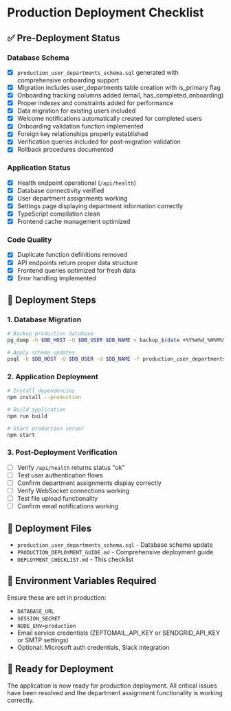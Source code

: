 # Production Deployment Checklist

## ✅ Pre-Deployment Status

### Database Schema
- [x] `production_user_departments_schema.sql` generated with comprehensive onboarding support
- [x] Migration includes user_departments table creation with is_primary flag
- [x] Onboarding tracking columns added (email, has_completed_onboarding)
- [x] Proper indexes and constraints added for performance
- [x] Data migration for existing users included
- [x] Welcome notifications automatically created for completed users
- [x] Onboarding validation function implemented
- [x] Foreign key relationships properly established
- [x] Verification queries included for post-migration validation
- [x] Rollback procedures documented

### Application Status
- [x] Health endpoint operational (`/api/health`)
- [x] Database connectivity verified
- [x] User department assignments working
- [x] Settings page displaying department information correctly
- [x] TypeScript compilation clean
- [x] Frontend cache management optimized

### Code Quality
- [x] Duplicate function definitions removed
- [x] API endpoints return proper data structure
- [x] Frontend queries optimized for fresh data
- [x] Error handling implemented

## 🚀 Deployment Steps

### 1. Database Migration
```bash
# Backup production database
pg_dump -h $DB_HOST -U $DB_USER $DB_NAME > backup_$(date +%Y%m%d_%H%M%S).sql

# Apply schema updates
psql -h $DB_HOST -U $DB_USER -d $DB_NAME -f production_user_departments_schema.sql
```

### 2. Application Deployment
```bash
# Install dependencies
npm install --production

# Build application
npm run build

# Start production server
npm start
```

### 3. Post-Deployment Verification
- [ ] Verify `/api/health` returns status "ok"
- [ ] Test user authentication flows
- [ ] Confirm department assignments display correctly
- [ ] Verify WebSocket connections working
- [ ] Test file upload functionality
- [ ] Confirm email notifications working

## 📁 Deployment Files
- `production_user_departments_schema.sql` - Database schema update
- `PRODUCTION_DEPLOYMENT_GUIDE.md` - Comprehensive deployment guide
- `DEPLOYMENT_CHECKLIST.md` - This checklist

## 🔧 Environment Variables Required
Ensure these are set in production:
- `DATABASE_URL`
- `SESSION_SECRET`
- `NODE_ENV=production`
- Email service credentials (ZEPTOMAIL_API_KEY or SENDGRID_API_KEY or SMTP settings)
- Optional: Microsoft auth credentials, Slack integration

## 🎯 Ready for Deployment
The application is now ready for production deployment. All critical issues have been resolved and the department assignment functionality is working correctly.